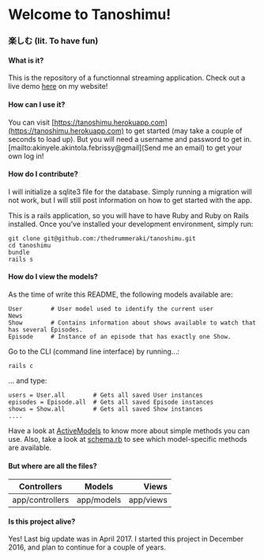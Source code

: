 # Welcome to Tanoshimu!
### 楽しむ (lit. To have fun)

#### What is it?
This is the repository of a functionnal streaming application. Check out a
live demo [here](https://akinyele.herokuapp.com/#Tanoshimu) on my website!

#### How can I use it?
You can visit [https://tanoshimu.herokuapp.com](https://tanoshimu.herokuapp.com)
to get started (may take a couple of seconds to load up). But you will need a
username and password to get in. [mailto:akinyele.akintola.febrissy@gmail](Send me an email)
to get your own log in!

#### How do I contribute?
I will initialize a sqlite3 file for the database. Simply running a migration will
not work, but I will still post information on how to get started with the app.

This is a rails application, so you will have to have Ruby and Ruby on Rails installed.
Once you've installed your development environment, simply run:
```
git clone git@github.com:/thedrummeraki/tanoshimu.git
cd tanoshimu
bundle
rails s
```

#### How do I view the models?
As the time of write this README, the following models available are:
```
User 		# User model used to identify the current user
News 		
Show 		# Contains information about shows available to watch that has several Episodes.
Episode		# Instance of an episode that has exactly one Show.

```
Go to the CLI (command line interface) by running...:
```
rails c
```
... and type:
```
users = User.all 		# Gets all saved User instances
episodes = Episode.all  # Gets all saved Episode instances
shows = Show.all 		# Gets all saved Show instances
....
```
Have a look at [ActiveModels](http://guides.rubyonrails.org/active_model_basics.html) to
know more about simple methods you can use. Also, take a look at [schema.rb](db/schema.rb) to
see which model-specific methods are available.

#### But where are all the files?
| Controllers      | Models     | Views     |
| ---------------- |:----------:| ---------:|
| app/controllers  | app/models | app/views |


#### Is this project alive?
Yes! Last big update was in April 2017. I started this project in
December 2016, and plan to continue for a couple of years.

